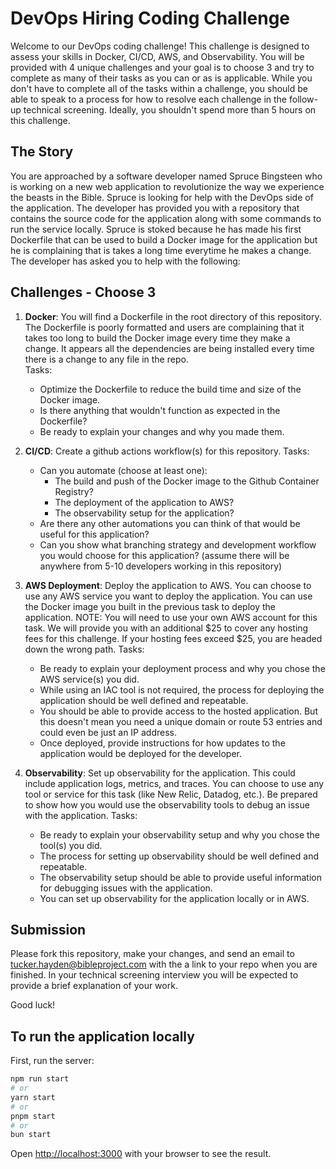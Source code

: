 # DevOps Hiring Coding Challenge

Welcome to our DevOps coding challenge! This challenge is designed to assess your skills in Docker, CI/CD, AWS, and Observability. You will be provided with 4 unique challenges and your goal is to choose 3 and try to complete as many of their tasks as you can or as is applicable. While you don't have to complete all of the tasks within a challenge, you should be able to speak to a process for how to resolve each challenge in the follow-up technical screening.  Ideally, you shouldn't spend more than 5 hours on this challenge.

## The Story

You are approached by a software developer named Spruce Bingsteen who is working on a new web application to revolutionize the way we experience the beasts in the Bible. Spruce is looking for help with the DevOps side of the application. The developer has provided you with a repository that contains the source code for the application along with some commands to run the service locally. Spruce is stoked because he has made his first Dockerfile that can be used to build a Docker image for the application but he is complaining that is takes a long time everytime he makes a change. The developer has asked you to help with the following:

## Challenges - Choose 3

1. **Docker**: You will find a Dockerfile in the root directory of this repository. The Dockerfile is poorly formatted and users are complaining that it takes too long to build the Docker image every time they make a change. It appears all the dependencies are being installed every time there is a change to any file in the repo.  
Tasks:
    - Optimize the Dockerfile to reduce the build time and size of the Docker image.
    - Is there anything that wouldn't function as expected in the Dockerfile?
    - Be ready to explain your changes and why you made them.

2. **CI/CD**: Create a github actions workflow(s) for this repository.
Tasks:
    - Can you automate (choose at least one):
        - The build and push of the Docker image to the Github Container Registry?
        - The deployment of the application to AWS?
        - The observability setup for the application?
    - Are there any other automations you can think of that would be useful for this application?
    - Can you show what branching strategy and development workflow you would choose for this application? (assume there will be anywhere from 5-10 developers working in this repository)

3. **AWS Deployment**: Deploy the application to AWS. You can choose to use any AWS service you want to deploy the application. You can use the Docker image you built in the previous task to deploy the application. NOTE: You will need to use your own AWS account for this task.  We will provide you with an additional $25 to cover any hosting fees for this challenge. If your hosting fees exceed $25, you are headed down the wrong path.
Tasks:
    - Be ready to explain your deployment process and why you chose the AWS service(s) you did.
    - While using an IAC tool is not required, the process for deploying the application should be well defined and repeatable.
    - You should be able to provide access to the hosted application. But this doesn't mean you need a unique domain or route 53 entries and could even be just an IP address.
    - Once deployed, provide instructions for how updates to the application would be deployed for the developer.

4. **Observability**: Set up observability for the application. This could include application logs, metrics, and traces. You can choose to use any tool or service for this task (like New Relic, Datadog, etc.). Be prepared to show how you would use the observability tools to debug an issue with the application. Tasks:
    - Be ready to explain your observability setup and why you chose the tool(s) you did.
    - The process for setting up observability should be well defined and repeatable.
    - The observability setup should be able to provide useful information for debugging issues with the application.
    - You can set up observability for the application locally or in AWS.

## Submission

Please fork this repository, make your changes, and send an email to tucker.hayden@bibleproject.com with the a link to your repo when you are finished. In your technical screening interview you will be expected to provide a brief explanation of your work.

Good luck!

## To run the application locally

First, run the server:

```bash
npm run start
# or
yarn start
# or
pnpm start
# or
bun start
```

Open [http://localhost:3000](http://localhost:3000) with your browser to see the result.
